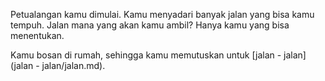 Petualangan kamu dimulai. Kamu menyadari banyak jalan yang bisa kamu tempuh.
Jalan mana yang akan kamu ambil? Hanya kamu yang bisa menentukan.


Kamu bosan di rumah, sehingga kamu memutuskan untuk [jalan - jalan](jalan - jalan/jalan.md).